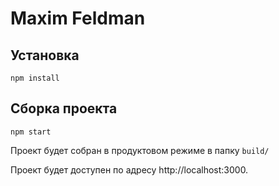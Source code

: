 Maxim Feldman
===========================

## Установка

``npm install``

## Сборка проекта

``npm start``

Проект будет собран в продуктовом режиме в папку ```build/```

Проект будет доступен по адресу http://localhost:3000.

